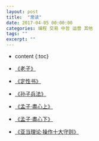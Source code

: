 ```yaml
---
layout: post
title:  "常读"
date: 2017-04-05 00:00:00
categories: 编程 交易 中哲 运营 其他
tags: ""
excerpt: ""
---
```


* content
{:toc}


* [《老子》](http://www.woojean.com/2017/04/05/%E8%80%81%E5%AD%90/)

* [《定性书》](http://www.woojean.com/2017/04/05/%E5%AE%9A%E6%80%A7%E4%B9%A6/)

* [《孙子兵法》](http://www.woojean.com/2017/04/05/%E5%AD%99%E5%AD%90%E5%85%B5%E6%B3%95/)

* [《孟子·盡心上》](http://www.woojean.com/2017/04/05/%E5%AD%9F%E5%AD%90/#盡心上)

* [《孟子·盡心下》](http://www.woojean.com/2017/04/05/%E5%AD%9F%E5%AD%90/#盡心下)

* [《亚当理论·操作十大守则》](http://www.woojean.com/2018/03/30/%E4%BA%9A%E5%BD%93%E7%90%86%E8%AE%BA/#第二十八章-操作十大守则)













































































